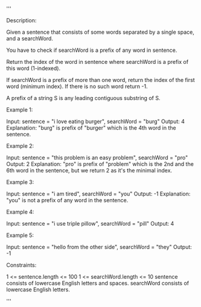 '''

Description:

Given a sentence that consists of some words separated by a single space, and a searchWord.

You have to check if searchWord is a prefix of any word in sentence.

Return the index of the word in sentence where searchWord is a prefix of this word (1-indexed).

If searchWord is a prefix of more than one word, return the index of the first word (minimum index). If there is no such word return -1.

A prefix of a string S is any leading contiguous substring of S.

 

Example 1:

Input: sentence = "i love eating burger", searchWord = "burg"
Output: 4
Explanation: "burg" is prefix of "burger" which is the 4th word in the sentence.



Example 2:

Input: sentence = "this problem is an easy problem", searchWord = "pro"
Output: 2
Explanation: "pro" is prefix of "problem" which is the 2nd and the 6th word in the sentence, but we return 2 as it's the minimal index.



Example 3:

Input: sentence = "i am tired", searchWord = "you"
Output: -1
Explanation: "you" is not a prefix of any word in the sentence.



Example 4:

Input: sentence = "i use triple pillow", searchWord = "pill"
Output: 4



Example 5:

Input: sentence = "hello from the other side", searchWord = "they"
Output: -1
 

Constraints:

1 <= sentence.length <= 100
1 <= searchWord.length <= 10
sentence consists of lowercase English letters and spaces.
searchWord consists of lowercase English letters.

'''